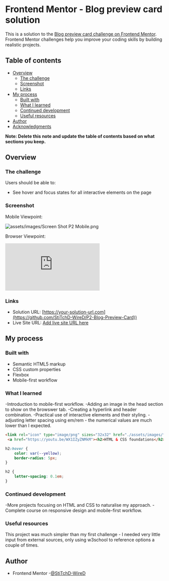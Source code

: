 # Frontend Mentor - Blog preview card solution

This is a solution to the [Blog preview card challenge on Frontend Mentor](https://www.frontendmentor.io/challenges/blog-preview-card-ckPaj01IcS). Frontend Mentor challenges help you improve your coding skills by building realistic projects. 

## Table of contents

- [Overview](#overview)
  - [The challenge](#the-challenge)
  - [Screenshot](#screenshot)
  - [Links](#links)
- [My process](#my-process)
  - [Built with](#built-with)
  - [What I learned](#what-i-learned)
  - [Continued development](#continued-development)
  - [Useful resources](#useful-resources)
- [Author](#author)
- [Acknowledgments](#acknowledgments)

**Note: Delete this note and update the table of contents based on what sections you keep.**

## Overview

### The challenge

Users should be able to:

- See hover and focus states for all interactive elements on the page

### Screenshot

Mobile Viewpoint:

![assets/images/Screen Shot P2 Mobile.png](assets/images/Screen%20Shot%20P2%20Mobile)

Browser Viewpoint:

![assets/images/Screen Shot P2 Browser.png](https://github.com/StiTchD-WireD/P2-Blog-Preview-Card/edit/main/README-template.md#:~:text=Screenshot%20P2-,Browser,-.png)

### Links

- Solution URL: [https://your-solution-url.com](https://github.com/StiTchD-WireD/P2-Blog-Preview-Card))
- Live Site URL: [Add live site URL here](https://stitchd-wired.github.io/P2-Blog-Preview-Card/)

## My process

### Built with

- Semantic HTML5 markup
- CSS custom properties
- Flexbox
- Mobile-first workflow

### What I learned

-Introduction to mobile-first workflow.
-Adding an image in the head section to show on the browswer tab.
-Creating a hyperlink and header combination.
-Practical use of interactive elements and their styling.
-adjusting letter spacing using em/rem - the numerical values are much lower than I expected.


```html
<link rel="icon" type="image/png" sizes="32x32" href="./assets/images/favicon-32x32.png">
 <a href="https://youtu.be/WX1IZyZNMkM"><h2>HTML & CSS foundations</h2></a>
```
```css
h2:hover {
    color: var(--yellow);
    border-radius: 5px;
}

h2 {
    letter-spacing: 0.1em;
}
```

### Continued development

-More projects focusing on HTML and CSS to naturalise my approach.
-Complete course on responsive design and mobile-first workflow.

### Useful resources

This project was much simpler than my first challenge - I needed very little input from external sources, only using w3school to reference options a couple of times.

## Author

- Frontend Mentor -[@StiTchD-WireD](https://www.frontendmentor.io/profile/StiTchD-WireD)


